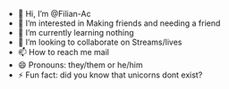 - 👋 Hi, I’m @Filian-Ac
- 👀 I’m interested in Making friends and needing a friend
- 🌱 I’m currently learning nothing
- 💞️ I’m looking to collaborate on Streams/lives
- 📫 How to reach me mail
- 😄 Pronouns: they/them or he/him
- ⚡ Fun fact: did you know that unicorns dont exist?

<!---
Filian-Ac/Filian-Ac is a ✨ special ✨ repository because its `README.md` (this file) appears on your GitHub profile.
You can click the Preview link to take a look at your changes.
--->
